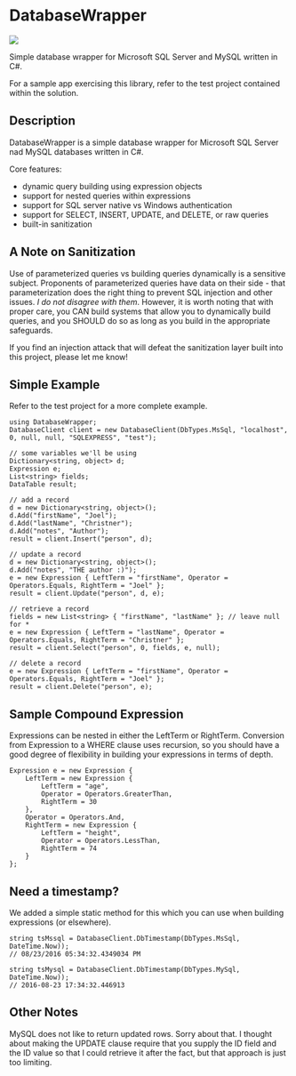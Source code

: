 # DatabaseWrapper

[![][nuget-img]][nuget]

[nuget]:     https://www.nuget.org/packages/DatabaseWrapper/
[nuget-img]: https://badge.fury.io/nu/Object.svg

Simple database wrapper for Microsoft SQL Server and MySQL written in C#.  

For a sample app exercising this library, refer to the test project contained within the solution.

## Description
DatabaseWrapper is a simple database wrapper for Microsoft SQL Server nad MySQL databases written in C#.   

Core features:
- dynamic query building using expression objects
- support for nested queries within expressions
- support for SQL server native vs Windows authentication
- support for SELECT, INSERT, UPDATE, and DELETE, or raw queries
- built-in sanitization

## A Note on Sanitization
Use of parameterized queries vs building queries dynamically is a sensitive subject.  Proponents of parameterized queries have data on their side - that parameterization does the right thing to prevent SQL injection and other issues.  *I do not disagree with them*.  However, it is worth noting that with proper care, you CAN build systems that allow you to dynamically build queries, and you SHOULD do so as long as you build in the appropriate safeguards.

If you find an injection attack that will defeat the sanitization layer built into this project, please let me know!

## Simple Example
Refer to the test project for a more complete example.
```
using DatabaseWrapper;
DatabaseClient client = new DatabaseClient(DbTypes.MsSql, "localhost", 0, null, null, "SQLEXPRESS", "test");

// some variables we'll be using
Dictionary<string, object> d;
Expression e;
List<string> fields;
DataTable result;

// add a record
d = new Dictionary<string, object>();
d.Add("firstName", "Joel");
d.Add("lastName", "Christner");
d.Add("notes", "Author");
result = client.Insert("person", d);

// update a record
d = new Dictionary<string, object>();
d.Add("notes", "THE author :)");
e = new Expression { LeftTerm = "firstName", Operator = Operators.Equals, RightTerm = "Joel" };
result = client.Update("person", d, e);

// retrieve a record
fields = new List<string> { "firstName", "lastName" }; // leave null for *
e = new Expression { LeftTerm = "lastName", Operator = Operators.Equals, RightTerm = "Christner" };
result = client.Select("person", 0, fields, e, null);

// delete a record
e = new Expression { LeftTerm = "firstName", Operator = Operators.Equals, RightTerm = "Joel" };
result = client.Delete("person", e);
```

## Sample Compound Expression
Expressions can be nested in either the LeftTerm or RightTerm.  Conversion from Expression to a WHERE clause uses recursion, so you should have a good degree of flexibility in building your expressions in terms of depth.
```
Expression e = new Expression {
	LeftTerm = new Expression {
		LeftTerm = "age",
		Operator = Operators.GreaterThan,
		RightTerm = 30
	},
	Operator = Operators.And,
	RightTerm = new Expression {
		LeftTerm = "height",
		Operator = Operators.LessThan,
		RightTerm = 74
	}
};
```

## Need a timestamp?
We added a simple static method for this which you can use when building expressions (or elsewhere).
```
string tsMssql = DatabaseClient.DbTimestamp(DbTypes.MsSql, DateTime.Now));
// 08/23/2016 05:34:32.4349034 PM

string tsMysql = DatabaseClient.DbTimestamp(DbTypes.MySql, DateTime.Now));
// 2016-08-23 17:34:32.446913 
```

## Other Notes
MySQL does not like to return updated rows.  Sorry about that.  I thought about making the UPDATE clause require that you supply the ID field and the ID value so that I could retrieve it after the fact, but that approach is just too limiting.
